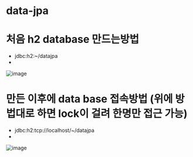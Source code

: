 # data-jpa

# 처음 h2 database 만드는방법
- jdbc:h2:~/datajpa
- 
![image](https://github.com/aamoos/data-jpa/assets/37327676/d9356761-8b8f-4ded-8cd3-371aa159f657)

# 만든 이후에 data base 접속방법 (위에 방법대로 하면 lock이 걸려 한명만 접근 가능)
- jdbc:h2:tcp://localhost/~/datajpa
- 
![image](https://github.com/aamoos/data-jpa/assets/37327676/0aa2765e-431f-4bbd-a3d1-6a1d0a3566de)
